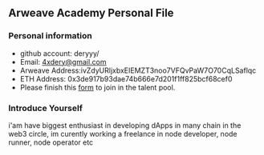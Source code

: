 ## Arweave Academy Personal File

### Personal information

- github account: deryyy/
- Email: 4xdery@gmail.com
- Arweave Address:ivZdyURljxbxEIEMZT3noo7VFQvPaW7O70CqLSaflqc
- ETH Address: 0x3de917b93dae74b666e7d201f1ff825bcf68cef0
- Please finish this [form](https://docs.google.com/forms/d/e/1FAIpQLSfWA5fIIcBgmRppm3jNz5vmf9Mai_QMVil-2pO4r7YKn_Zhtw/viewform?usp=sf_link) to join in the talent pool.

### Introduce Yourself
 i'am have biggest enthusiast in developing dApps in many chain in the web3 circle, im curently working a freelance in node developer, node runner, node operator etc
